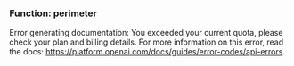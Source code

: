 ### Function: perimeter

Error generating documentation: You exceeded your current quota, please check your plan and billing details. For more information on this error, read the docs: https://platform.openai.com/docs/guides/error-codes/api-errors.
